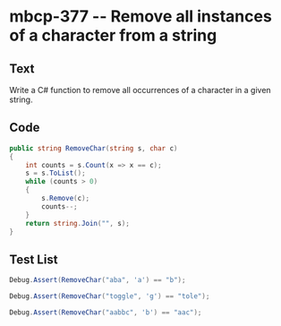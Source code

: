 # mbcp-377 -- Remove all instances of a character from a string

## Text

Write a C# function to remove all occurrences of a character in a given string.

## Code

```csharp
public string RemoveChar(string s, char c)  
{  
    int counts = s.Count(x => x == c);  
    s = s.ToList();  
    while (counts > 0)  
    {  
        s.Remove(c);  
        counts--;  
    }  
    return string.Join("", s);  
}
```

## Test List

```csharp
Debug.Assert(RemoveChar("aba", 'a') == "b");
```

```csharp
Debug.Assert(RemoveChar("toggle", 'g') == "tole");
```

```csharp
Debug.Assert(RemoveChar("aabbc", 'b') == "aac");
```
